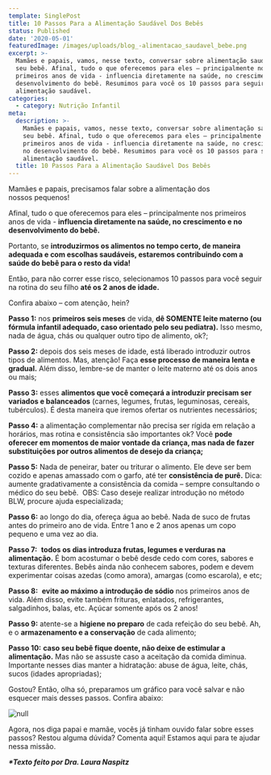 ```yaml
---
template: SinglePost
title: 10 Passos Para a Alimentação Saudável Dos Bebês
status: Published
date: '2020-05-01'
featuredImage: /images/uploads/blog_-alimentacao_saudavel_bebe.png
excerpt: >-
  Mamães e papais, vamos, nesse texto, conversar sobre alimentação saudável do
  seu bebê. Afinal, tudo o que oferecemos para eles – principalmente nos
  primeiros anos de vida - influencia diretamente na saúde, no crescimento e no
  desenvolvimento do bebê. Resumimos para você os 10 passos para seguir uma
  alimentação saudável.
categories:
  - category: Nutrição Infantil
meta:
  description: >-
    Mamães e papais, vamos, nesse texto, conversar sobre alimentação saudável do
    seu bebê. Afinal, tudo o que oferecemos para eles – principalmente nos
    primeiros anos de vida - influencia diretamente na saúde, no crescimento e
    no desenvolvimento do bebê. Resumimos para você os 10 passos para seguir uma
    alimentação saudável.
  title: 10 Passos Para a Alimentação Saudável Dos Bebês
---
```

Mamães e papais, precisamos falar sobre a alimentação dos nossos pequenos! 

Afinal, tudo o que oferecemos para eles – principalmente nos primeiros anos de vida - **influencia diretamente na saúde, no crescimento e no desenvolvimento do bebê.**

Portanto, se **introduzirmos os alimentos no tempo certo, de maneira adequada e com escolhas saudáveis, estaremos contribuindo com a saúde do bebê para o resto da vida!**

Então, para não correr esse risco, selecionamos 10 passos para você seguir na rotina do seu filho **até os 2 anos de idade.** 

Confira abaixo – com atenção, hein? 

**Passo 1:** nos **primeiros seis meses** de vida, **dê SOMENTE leite materno (ou fórmula infantil adequado, caso orientado pelo seu pediatra).** Isso mesmo, nada de água, chás ou qualquer outro tipo de alimento, ok?;

**Passo 2:** depois dos seis meses de idade, está liberado introduzir outros tipos de alimentos. Mas, atenção! Faça **esse processo de maneira lenta e gradual.** Além disso, lembre-se de manter o leite materno até os dois anos ou mais;

**Passo 3:** esses **alimentos que você começará a introduzir precisam ser variados e balanceados** (carnes, legumes, frutas, leguminosas, cereais, tubérculos). É desta maneira que iremos ofertar os nutrientes necessários;

**Passo 4:** a alimentação complementar não precisa ser rígida em relação a horários, mas rotina e consistência são importantes ok? Você **pode oferecer em momentos de maior vontade da criança, mas nada de fazer substituições por outros alimentos de desejo da criança;**

**Passo 5:** Nada de peneirar, bater ou triturar o alimento. Ele deve ser bem cozido e apenas amassado com o garfo, até ter **consistência de purê.** Dica: aumente gradativamente a consistência da comida – sempre consultando o médico do seu bebê.  OBS: Caso deseje realizar introdução no método BLW, procure ajuda especializada;

**Passo 6:** ao longo do dia, ofereça água ao bebê. Nada de suco de frutas antes do primeiro ano de vida. Entre 1 ano e 2 anos apenas um copo pequeno e uma vez ao dia.

**Passo 7:**  **todos os dias introduza frutas, legumes e verduras na alimentação.** É bom acostumar o bebê desde cedo com cores, sabores e texturas diferentes. Bebês ainda não conhecem sabores, podem e devem experimentar coisas azedas (como amora), amargas (como escarola), e etc;

**Passo 8:**  **evite ao máximo a introdução de sódio** nos primeiros anos de vida. Além disso, evite também frituras, enlatados, refrigerantes, salgadinhos, balas, etc. Açúcar somente após os 2 anos!

**Passo 9:** atente-se a **higiene no preparo** de cada refeição do seu bebê. Ah, e o **armazenamento e a conservação** de cada alimento;

**Passo 10:** **caso seu bebê fique doente, não deixe de estimular a alimentação.** Mas não se assuste caso a aceitação da comida diminua. Importante nesses dias manter a hidratação: abuse de água, leite, chás, sucos (idades apropriadas);

Gostou? Então, olha só, preparamos um gráfico para você salvar e não esquecer mais desses passos. Confira abaixo:

![null](/images/uploads/infografico_alimentacao_saudavel_bebe.png)

Agora, nos diga papai e mamãe, vocês já tinham ouvido falar sobre esses passos? Restou alguma dúvida? Comenta aqui! Estamos aqui para te ajudar nessa missão.



_**\*Texto feito por Dra. Laura Naspitz**_
